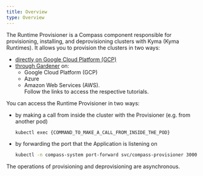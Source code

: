 ```yaml
---
title: Overview
type: Overview
---
```


The Runtime Provisioner is a Compass component responsible for provisioning, installing, and deprovisioning clusters with Kyma (Kyma Runtimes).
It allows you to provision the clusters in two ways:
- [directly on Google Cloud Platform (GCP)](08-01-provisioning-gcp.md)
- [through Gardener](08-02-provisioning-gardener.md) on:
    * Google Cloud Platform (GCP)
    * Azure
    * Amazon Web Services (AWS).  
Follow the links to access the respective tutorials. 
    
You can access the Runtime Provisioner in two ways:

- by making a call from inside the cluster with the Provisioner (e.g. from another pod)

    ```bash
    kubectl exec {COMMAND_TO_MAKE_A_CALL_FROM_INSIDE_THE_POD}
    ```

- by forwarding the port that the Application is listening on

    ```bash
    kubectl -n compass-system port-forward svc/compass-provisioner 3000:3000
    ```
    <!--- alternatively: by forwarding the port that the GraphQL Server is listening on --->
    

The operations of provisioning and deprovisioning are asynchronous. 